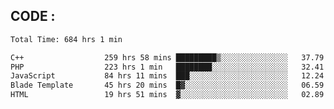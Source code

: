 ## CODE :
<!--START_SECTION:waka-->

```txt
Total Time: 684 hrs 1 min

C++                  259 hrs 58 mins █████████▒░░░░░░░░░░░░░░░   37.79 %
PHP                  223 hrs 1 min   ████████░░░░░░░░░░░░░░░░░   32.41 %
JavaScript           84 hrs 11 mins  ███░░░░░░░░░░░░░░░░░░░░░░   12.24 %
Blade Template       45 hrs 20 mins  █▓░░░░░░░░░░░░░░░░░░░░░░░   06.59 %
HTML                 19 hrs 51 mins  ▓░░░░░░░░░░░░░░░░░░░░░░░░   02.89 %
```

<!--END_SECTION:waka-->
